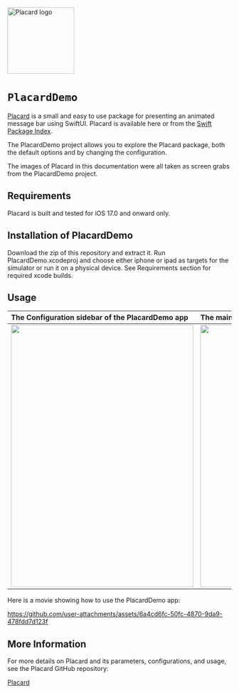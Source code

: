 <img src="https://github.com/user-attachments/assets/efbc3ce6-015c-4ebf-bacb-ff26d8208cbb" alt="Placard logo" style="width:150px;height:150px;">

# ``PlacardDemo``

[Placard](https://github.com/ccavnor/Placard) is a small and easy to use package for presenting an animated message bar using SwiftUI. Placard is available here or from the [Swift Package Index](https://swiftpackageindex.com/ccavnor/Placard).

The PlacardDemo project allows you to explore the Placard package, both the default options and by changing the configuration.

The images of Placard in this documentation were all taken as screen grabs from the PlacardDemo project.

## Requirements
Placard is built and tested for iOS 17.0 and onward only. 

## Installation of PlacardDemo

Download the zip of this repository and extract it. Run PlacardDemo.xcodeproj and choose either iphone or ipad as targets for the simulator or run it on a physical device. See Requirements section for required xcode builds.

## Usage

| The Configuration sidebar of the PlacardDemo app | The main window of the PlacardDemo app | 
| :------------------- | :---------- | 
| <img src="https://github.com/user-attachments/assets/20b7a22a-7c08-472c-8f2f-91b0e623ef06" style="width:410px;height:590px;"> | <img src="https://github.com/user-attachments/assets/20b6012d-f5b3-4b2f-b054-acf423aa9986" style="width:410px;height:590px;"> |

Here is a movie showing how to use the PlacardDemo app:

https://github.com/user-attachments/assets/6a4cd6fc-50fc-4870-9da9-478fdd7d123f

## More Information

For more details on Placard and its parameters, configurations, and usage, see the Placard GitHub repository:

[Placard](https://github.com/ccavnor/Placard)






